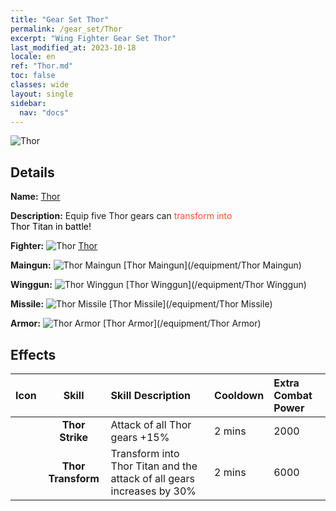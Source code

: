 ```yaml
---
title: "Gear Set Thor"
permalink: /gear_set/Thor
excerpt: "Wing Fighter Gear Set Thor"
last_modified_at: 2023-10-18
locale: en
ref: "Thor.md"
toc: false
classes: wide
layout: single
sidebar:
  nav: "docs"
---
```



![Thor](/images/suit_icon_2.png)

## Details

 **Name:** [Thor](/gear_set/Thor) 

 **Description:** Equip five Thor gears can <span style="color: #FF502E">transform into</span><br/><span style="color: #000000;"> Thor Titan in battle!</span> 

 **Fighter:** ![Thor](/images/ship/fj_img102_p.png) [Thor](/fighter/Thor) 

 **Maingun:** ![Thor Maingun](/images/equipment/zhupao7_p.png) [Thor Maingun](/equipment/Thor Maingun) 

 **Winggun:** ![Thor Winggun](/images/equipment/fupao7_p.png) [Thor Winggun](/equipment/Thor Winggun) 

 **Missile:** ![Thor Missile](/images/equipment/daodan6_p.png) [Thor Missile](/equipment/Thor Missile) 

 **Armor:** ![Thor Armor](/images/equipment/zhuangjia7_p.png) [Thor Armor](/equipment/Thor Armor) 



## Effects

  |  Icon  |      Skill   | Skill Description | Cooldown | Extra Combat Power |
  |:-------|:------------:|:------------------|:---------|:-------------------|
  |  | **Thor Strike** | Attack of all Thor gears +15% | 2 mins | 2000 |
  |  | **Thor Transform** | Transform into Thor Titan and the attack of all gears increases by 30% | 2 mins | 6000 |


